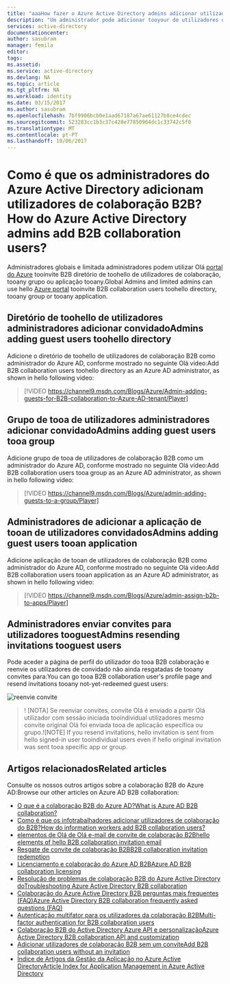```yaml
---
title: "aaaHow fazer o Azure Active Directory admins adicionar utilizadores de colaboração do B2B? | Microsoft Docs"
description: "Um administrador pode adicionar tooyour de utilizadores de convidado do Azure AD a partir de uma organização de parceiro a utilizar a colaboração B2B do Azure Active Directory do."
services: active-directory
documentationcenter: 
author: sasubram
manager: femila
editor: 
tags: 
ms.assetid: 
ms.service: active-directory
ms.devlang: NA
ms.topic: article
ms.tgt_pltfrm: NA
ms.workload: identity
ms.date: 03/15/2017
ms.author: sasubram
ms.openlocfilehash: 7bf9906bcb0e1aad67187a67ae61127b8ce4cdec
ms.sourcegitcommit: 523283cc1b3c37c428e77850964dc1c33742c5f0
ms.translationtype: MT
ms.contentlocale: pt-PT
ms.lasthandoff: 10/06/2017
---
```

# <a name="how-do-azure-active-directory-admins-add-b2b-collaboration-users"></a><span data-ttu-id="e44df-104">Como é que os administradores do Azure Active Directory adicionam utilizadores de colaboração B2B?</span><span class="sxs-lookup"><span data-stu-id="e44df-104">How do Azure Active Directory admins add B2B collaboration users?</span></span>

<span data-ttu-id="e44df-105">Administradores globais e limitada administradores podem utilizar Olá [portal do Azure](https://portal.azure.com) tooinvite B2B diretório de toohello de utilizadores de colaboração, tooany grupo ou aplicação tooany.</span><span class="sxs-lookup"><span data-stu-id="e44df-105">Global Admins and limited admins can use hello [Azure portal](https://portal.azure.com) tooinvite B2B collaboration users toohello directory, tooany group or tooany application.</span></span>

## <a name="admins-adding-guest-users-toohello-directory"></a><span data-ttu-id="e44df-106">Diretório de toohello de utilizadores administradores adicionar convidado</span><span class="sxs-lookup"><span data-stu-id="e44df-106">Admins adding guest users toohello directory</span></span>
<span data-ttu-id="e44df-107">Adicione o diretório de toohello de utilizadores de colaboração B2B como administrador do Azure AD, conforme mostrado no seguinte Olá vídeo:</span><span class="sxs-lookup"><span data-stu-id="e44df-107">Add B2B collaboration users toohello directory as an Azure AD administrator, as shown in hello following video:</span></span>

>[!VIDEO https://channel9.msdn.com/Blogs/Azure/Admin-adding-guests-for-B2B-collaboration-to-Azure-AD-tenant/Player]


## <a name="admins-adding-guest-users-tooa-group"></a><span data-ttu-id="e44df-108">Grupo de tooa de utilizadores administradores adicionar convidado</span><span class="sxs-lookup"><span data-stu-id="e44df-108">Admins adding guest users tooa group</span></span>
<span data-ttu-id="e44df-109">Adicione grupo de tooa de utilizadores de colaboração B2B como um administrador do Azure AD, conforme mostrado no seguinte Olá vídeo:</span><span class="sxs-lookup"><span data-stu-id="e44df-109">Add B2B collaboration users tooa group as an Azure AD administrator, as shown in hello following video:</span></span>

>[!VIDEO https://channel9.msdn.com/Blogs/Azure/admin-adding-guests-to-a-group/Player]


## <a name="admins-adding-guest-users-tooan-application"></a><span data-ttu-id="e44df-110">Administradores de adicionar a aplicação de tooan de utilizadores convidados</span><span class="sxs-lookup"><span data-stu-id="e44df-110">Admins adding guest users tooan application</span></span>

<span data-ttu-id="e44df-111">Adicione aplicação de tooan de utilizadores de colaboração B2B como administrador do Azure AD, conforme mostrado no seguinte Olá vídeo:</span><span class="sxs-lookup"><span data-stu-id="e44df-111">Add B2B collaboration users tooan application as an Azure AD administrator, as shown in hello following video:</span></span>

>[!VIDEO https://channel9.msdn.com/Blogs/Azure/admin-assign-b2b-to-apps/Player]

## <a name="admins-resending-invitations-tooguest-users"></a><span data-ttu-id="e44df-112">Administradores enviar convites para utilizadores tooguest</span><span class="sxs-lookup"><span data-stu-id="e44df-112">Admins resending invitations tooguest users</span></span>
<span data-ttu-id="e44df-113">Pode aceder a página de perfil do utilizador do tooa B2B colaboração e reenvie os utilizadores de convidado não ainda resgatadas de tooany convites para:</span><span class="sxs-lookup"><span data-stu-id="e44df-113">You can go tooa B2B collaboration user's profile page and resend invitations tooany not-yet-redeemed guest users:</span></span>

![reenvie convite](./media/active-directory-b2b-admin-add-users/resend-invitation.png)

> <span data-ttu-id="e44df-115">! [NOTA] Se reenviar convites, convite Olá é enviado a partir Olá utilizador com sessão iniciada tooindividual utilizadores mesmo convite original Olá foi enviada tooa de aplicação específica ou grupo.</span><span class="sxs-lookup"><span data-stu-id="e44df-115">![NOTE] If you resend invitations, hello invitation is sent from hello signed-in user tooindividual users even if hello original invitation was sent tooa specific app or group.</span></span>


## <a name="related-articles"></a><span data-ttu-id="e44df-116">Artigos relacionados</span><span class="sxs-lookup"><span data-stu-id="e44df-116">Related articles</span></span>

<span data-ttu-id="e44df-117">Consulte os nossos outros artigos sobre a colaboração B2B do Azure AD:</span><span class="sxs-lookup"><span data-stu-id="e44df-117">Browse our other articles on Azure AD B2B collaboration:</span></span>

* [<span data-ttu-id="e44df-118">O que é a colaboração B2B do Azure AD?</span><span class="sxs-lookup"><span data-stu-id="e44df-118">What is Azure AD B2B collaboration?</span></span>](active-directory-b2b-what-is-azure-ad-b2b.md)
* [<span data-ttu-id="e44df-119">Como é que os infotrabalhadores adicionar utilizadores de colaboração do B2B?</span><span class="sxs-lookup"><span data-stu-id="e44df-119">How do information workers add B2B collaboration users?</span></span>](active-directory-b2b-iw-add-users.md)
* [<span data-ttu-id="e44df-120">elementos de Olá de Olá e-mail de convite de colaboração B2B</span><span class="sxs-lookup"><span data-stu-id="e44df-120">hello elements of hello B2B collaboration invitation email</span></span>](active-directory-b2b-invitation-email.md)
* [<span data-ttu-id="e44df-121">Resgate de convite de colaboração B2B</span><span class="sxs-lookup"><span data-stu-id="e44df-121">B2B collaboration invitation redemption</span></span>](active-directory-b2b-redemption-experience.md)
* [<span data-ttu-id="e44df-122">Licenciamento e colaboração do Azure AD B2B</span><span class="sxs-lookup"><span data-stu-id="e44df-122">Azure AD B2B collaboration licensing</span></span>](active-directory-b2b-licensing.md)
* [<span data-ttu-id="e44df-123">Resolução de problemas de colaboração B2B do Azure Active Directory do</span><span class="sxs-lookup"><span data-stu-id="e44df-123">Troubleshooting Azure Active Directory B2B collaboration</span></span>](active-directory-b2b-troubleshooting.md)
* [<span data-ttu-id="e44df-124">Colaboração do Azure Active Directory B2B perguntas mais frequentes (FAQ)</span><span class="sxs-lookup"><span data-stu-id="e44df-124">Azure Active Directory B2B collaboration frequently asked questions (FAQ)</span></span>](active-directory-b2b-faq.md)
* [<span data-ttu-id="e44df-125">Autenticação multifator para os utilizadores da colaboração B2B</span><span class="sxs-lookup"><span data-stu-id="e44df-125">Multi-factor authentication for B2B collaboration users</span></span>](active-directory-b2b-mfa-instructions.md)
* [<span data-ttu-id="e44df-126">Colaboração B2B do Active Directory Azure API e personalização</span><span class="sxs-lookup"><span data-stu-id="e44df-126">Azure Active Directory B2B collaboration API and customization</span></span>](active-directory-b2b-api.md)
* [<span data-ttu-id="e44df-127">Adicionar utilizadores de colaboração B2B sem um convite</span><span class="sxs-lookup"><span data-stu-id="e44df-127">Add B2B collaboration users without an invitation</span></span>](active-directory-b2b-add-user-without-invite.md)
* [<span data-ttu-id="e44df-128">Índice de Artigos da Gestão da Aplicação no Azure Active Directory</span><span class="sxs-lookup"><span data-stu-id="e44df-128">Article Index for Application Management in Azure Active Directory</span></span>](active-directory-apps-index.md)
